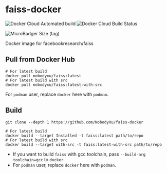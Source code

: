 # faiss-docker

![Docker Cloud Automated build](https://img.shields.io/docker/cloud/automated/nobodyxu/faiss)
![Docker Cloud Build Status](https://img.shields.io/docker/cloud/build/nobodyxu/faiss)

![MicroBadger Size (tag)](https://img.shields.io/microbadger/image-size/nobodyxu/faiss/latest)

Docker image for facebookresearch/faiss

## Pull from Docker Hub

```
# For latest build
docker pull nobodyxu/faiss:latest
# For latest build with src
docker pull nobodyxu/faiss:latest-with-src
```

For `podman` user, replace `docker` here with `podman`.

## Build

```
git clone --depth 1 https://github.com/NobodyXu/faiss-docker

# For latest build
docker build --target Installed -t faiss:latest path/to/repo
# For latest build with src
docker build --target with-src -t faiss:latest-with-src path/to/repo
```

 - If you want to build `faiss` with gcc toolchain, pass `--build-arg toolchain=gcc` to `docker`.
 - For `podman` user, replace `docker` here with `podman`.
